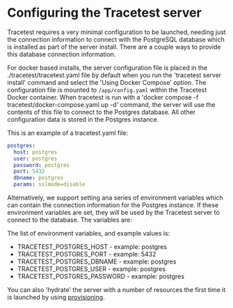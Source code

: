 # Configuring the Tracetest server

Tracetest requires a very minimal configuration to be launched, needing just the connection information to connect with the PostgreSQL database which is installed as part of the server install. There are a couple ways to provide this database connection information.

For docker based installs, the server configuration file is placed in the ./tracetest/tracetest.yaml file by default when you run the 'tracetest server install' command and select the 'Using Docker Compose' option. The configuration file is mounted to `/app/config.yaml` within the Tracetest Docker container. When tracetest is run with a 'docker compose -f tracetest/docker-compose.yaml  up -d' command, the server will use the contents of this file to connect to the Postgres database. All other configuration data is stored in the Postgres instance.

This is an example of a tracetest.yaml file:

```yaml
postgres:
  host: postgres
  user: postgres
  password: postgres
  port: 5432
  dbname: postgres
  params: sslmode=disable
```

Alternatively, we support setting ana series of environment variables which can contain the connection information for the Postgres instance. If these environment variables are set, they will be used by the Tracetest server to connect to the database. The variables are:

The list of environment variables, and example values is:
- TRACETEST_POSTGRES_HOST - example: postgres
- TRACETEST_POSTGRES_PORT - example: 5432
- TRACETEST_POSTGRES_DBNAME - example: postgres
- TRACETEST_POSTGRES_USER - example: postgres
- TRACETEST_POSTGRES_PASSWORD - example: postgres

You can also 'hydrate' the server with a number of resources the first time it is launched by using [provisioning](./provisioning).


